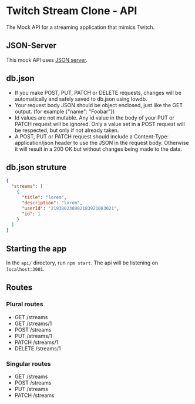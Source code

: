 # Twitch Stream Clone - API

The Mock API for a streaming application that mimics Twitch.

## JSON-Server

This mock API uses [JSON server](https://www.npmjs.com/package/json-server).

## db.json

- If you make POST, PUT, PATCH or DELETE requests, changes will be automatically and safely saved to db.json using lowdb.
- Your request body JSON should be object enclosed, just like the GET output. (for example {"name": "Foobar"})
- Id values are not mutable. Any id value in the body of your PUT or PATCH request will be ignored. Only a value set in a POST request will be respected, but only if not already taken.
- A POST, PUT or PATCH request should include a Content-Type: application/json header to use the JSON in the request body. Otherwise it will result in a 200 OK but without changes being made to the data.

## db.json struture

```json
{
  "streams": [
    {
      "title": "lorem",
      "description": "lorem",
      "userId": "219380238902183921083021",
      "id": 1
    }
  ]
}
```

## Starting the app

In the `api/` directory, run `npm start`. The api will be listening on `localhost:3001`.

## Routes

### Plural routes

- GET /streams
- GET /streams/1
- POST /streams
- PUT /streams/1
- PATCH /streams/1
- DELETE /streams/1

### Singular routes

- GET /streams
- POST /streams
- PUT /streams
- PATCH /streams
